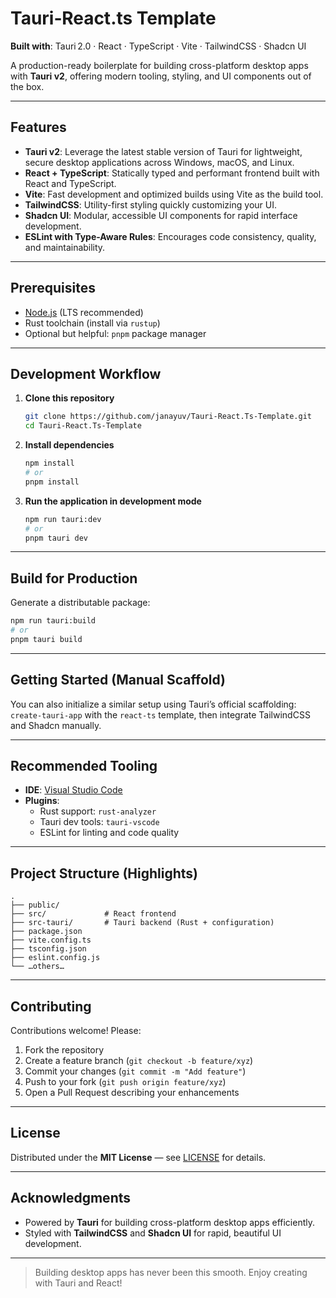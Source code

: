 # Tauri‑React.ts Template

**Built with**: Tauri 2.0 · React · TypeScript · Vite · TailwindCSS · Shadcn UI

A production-ready boilerplate for building cross-platform desktop apps with **Tauri v2**, offering modern tooling, styling, and UI components out of the box.

---

## Features

- **Tauri v2**: Leverage the latest stable version of Tauri for lightweight, secure desktop applications across Windows, macOS, and Linux.
- **React + TypeScript**: Statically typed and performant frontend built with React and TypeScript.
- **Vite**: Fast development and optimized builds using Vite as the build tool.
- **TailwindCSS**: Utility-first styling quickly customizing your UI.
- **Shadcn UI**: Modular, accessible UI components for rapid interface development.
- **ESLint with Type-Aware Rules**: Encourages code consistency, quality, and maintainability.

---

## Prerequisites

- [Node.js](https://nodejs.org/) (LTS recommended)
- Rust toolchain (install via `rustup`)
- Optional but helpful: `pnpm` package manager

---

## Development Workflow

1. **Clone this repository**  
   ```bash
   git clone https://github.com/janayuv/Tauri-React.Ts-Template.git
   cd Tauri-React.Ts-Template
   ```

2. **Install dependencies**  
   ```bash
   npm install
   # or
   pnpm install
   ```

3. **Run the application in development mode**  
   ```bash
   npm run tauri:dev
   # or
   pnpm tauri dev
   ```

---

## Build for Production

Generate a distributable package:

```bash
npm run tauri:build
# or
pnpm tauri build
```

---

## Getting Started (Manual Scaffold)

You can also initialize a similar setup using Tauri’s official scaffolding: `create-tauri-app` with the `react-ts` template, then integrate TailwindCSS and Shadcn manually.

---

## Recommended Tooling

- **IDE**: [Visual Studio Code](https://code.visualstudio.com/)
- **Plugins**:
  - Rust support: `rust-analyzer`
  - Tauri dev tools: `tauri-vscode`
  - ESLint for linting and code quality

---

## Project Structure (Highlights)

```
.
├── public/
├── src/             # React frontend
├── src‑tauri/       # Tauri backend (Rust + configuration)
├── package.json
├── vite.config.ts
├── tsconfig.json
├── eslint.config.js
└── …others…
```

---

## Contributing

Contributions welcome! Please:

1. Fork the repository  
2. Create a feature branch (`git checkout -b feature/xyz`)  
3. Commit your changes (`git commit -m "Add feature"`)  
4. Push to your fork (`git push origin feature/xyz`)  
5. Open a Pull Request describing your enhancements

---

## License

Distributed under the **MIT License** — see [LICENSE](./LICENSE) for details.

---

## Acknowledgments

- Powered by **Tauri** for building cross-platform desktop apps efficiently.
- Styled with **TailwindCSS** and **Shadcn UI** for rapid, beautiful UI development.

---

> Building desktop apps has never been this smooth. Enjoy creating with Tauri and React!
